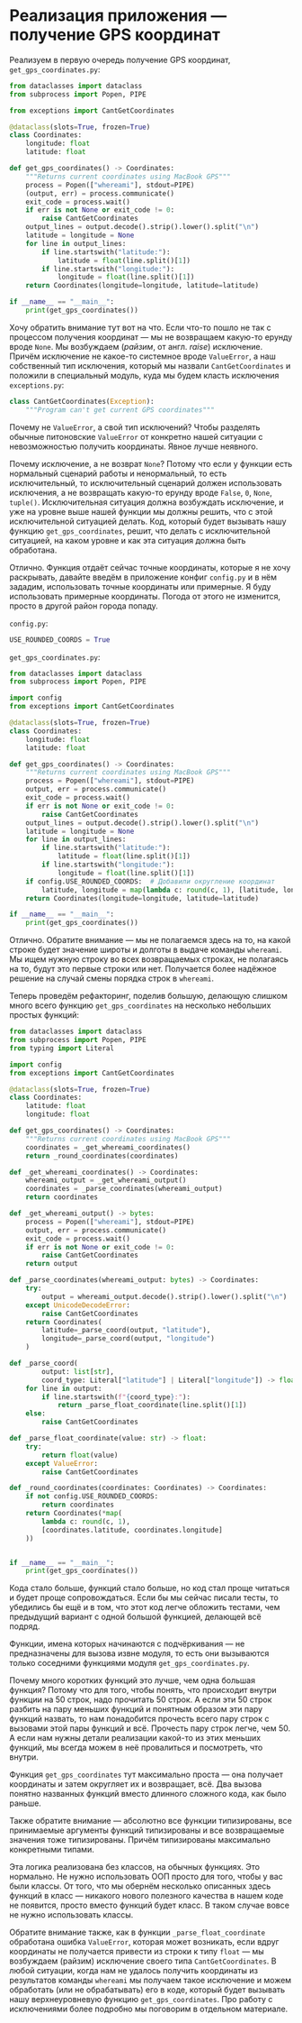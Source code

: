 # Реализация приложения — получение GPS координат

Реализуем в первую очередь получение GPS координат, `get_gps_coordinates.py`:

```python
from dataclasses import dataclass
from subprocess import Popen, PIPE

from exceptions import CantGetCoordinates

@dataclass(slots=True, frozen=True)
class Coordinates:
    longitude: float
    latitude: float

def get_gps_coordinates() -> Coordinates:
    """Returns current coordinates using MacBook GPS"""
    process = Popen(["whereami"], stdout=PIPE)
    (output, err) = process.communicate()
    exit_code = process.wait()
    if err is not None or exit_code != 0:
        raise CantGetCoordinates
    output_lines = output.decode().strip().lower().split("\n")
    latitude = longitude = None
    for line in output_lines:
        if line.startswith("latitude:"):
            latitude = float(line.split()[1])
        if line.startswith("longitude:"):
            longitude = float(line.split()[1])
    return Coordinates(longitude=longitude, latitude=latitude)

if __name__ == "__main__":
    print(get_gps_coordinates())
```

Хочу обратить внимание тут вот на что. Если что-то пошло не так с процессом получения координат — мы не возвращаем какую-то ерунду вроде `None`. Мы возбуждаем (*райзим*, от англ. *raise*) исключение. Причём исключение не какое-то системное вроде `ValueError`, а наш собственный тип исключения, который мы назвали `CantGetCoordinates` и положили в специальный модуль, куда мы будем класть исключения `exceptions.py`:

```python
class CantGetCoordinates(Exception):
    """Program can't get current GPS coordinates"""
```

Почему не `ValueError`, а свой тип исключений? Чтобы разделять обычные питоновские `ValueError` от конкретно нашей ситуации с невозможностью получить координаты. Явное лучше неявного.

Почему исключение, а не возврат `None`? Потому что если у функции есть нормальный сценарий работы и ненормальный, то есть исключительный, то исключительный сценарий должен использовать исключения, а не возвращать какую-то ерунду вроде `False`, `0`, `None`, `tuple()`. Исключительная ситуация должна возбуждать исключение, и уже на уровне выше нашей функции мы должны решить, что с этой исключительной ситуацией делать. Код, который будет вызывать нашу функцию `get_gps_coordinates`, решит, что делать с исключительной ситуацией, на каком уровне и как эта ситуация должна быть обработана. 

Отлично. Функция отдаёт сейчас точные координаты, которые я не хочу раскрывать, давайте введём в приложение конфиг `config.py` и в нём зададим, использовать точные координаты или примерные. Я буду использовать примерные координаты. Погода от этого не изменится, просто в другой район города попаду.

`config.py`:

```python
USE_ROUNDED_COORDS = True
```

`get_gps_coordinates.py`:

```python
from dataclasses import dataclass
from subprocess import Popen, PIPE

import config
from exceptions import CantGetCoordinates

@dataclass(slots=True, frozen=True)
class Coordinates:
    longitude: float
    latitude: float

def get_gps_coordinates() -> Coordinates:
    """Returns current coordinates using MacBook GPS"""
    process = Popen(["whereami"], stdout=PIPE)
    output, err = process.communicate()
    exit_code = process.wait()
    if err is not None or exit_code != 0:
        raise CantGetCoordinates
    output_lines = output.decode().strip().lower().split("\n")
    latitude = longitude = None
    for line in output_lines:
        if line.startswith("latitude:"):
            latitude = float(line.split()[1])
        if line.startswith("longitude:"):
            longitude = float(line.split()[1])
    if config.USE_ROUNDED_COORDS:  # Добавили округление координат
        latitude, longitude = map(lambda c: round(c, 1), [latitude, longitude])
    return Coordinates(longitude=longitude, latitude=latitude)

if __name__ == "__main__":
    print(get_gps_coordinates())
```

Отлично. Обратите внимание — мы не полагаемся здесь на то, на какой строке будет значение широты и долготы в выдаче команды `whereami`. Мы ищем нужную строку во всех возвращаемых строках, не полагаясь на то, будут это первые строки или нет. Получается более надёжное решение на случай смены порядка строк в `whereami`.

Теперь проведём рефакторинг, поделив большую, делающую слишком много всего функцию `get_gps_coordinates` на несколько небольших простых функций:

```python
from dataclasses import dataclass
from subprocess import Popen, PIPE
from typing import Literal

import config
from exceptions import CantGetCoordinates

@dataclass(slots=True, frozen=True)
class Coordinates:
    latitude: float
    longitude: float

def get_gps_coordinates() -> Coordinates:
    """Returns current coordinates using MacBook GPS"""
    coordinates = _get_whereami_coordinates()
    return _round_coordinates(coordinates)

def _get_whereami_coordinates() -> Coordinates:
    whereami_output = _get_whereami_output()
    coordinates = _parse_coordinates(whereami_output)
    return coordinates

def _get_whereami_output() -> bytes:
    process = Popen(["whereami"], stdout=PIPE)
    output, err = process.communicate()
    exit_code = process.wait()
    if err is not None or exit_code != 0:
        raise CantGetCoordinates
    return output

def _parse_coordinates(whereami_output: bytes) -> Coordinates:
    try:
        output = whereami_output.decode().strip().lower().split("\n")
    except UnicodeDecodeError:
        raise CantGetCoordinates
    return Coordinates(
        latitude=_parse_coord(output, "latitude"),
        longitude=_parse_coord(output, "longitude")
    )

def _parse_coord(
        output: list[str],
        coord_type: Literal["latitude"] | Literal["longitude"]) -> float:
    for line in output:
        if line.startswith(f"{coord_type}:"):
            return _parse_float_coordinate(line.split()[1])
    else:
        raise CantGetCoordinates

def _parse_float_coordinate(value: str) -> float:
    try:
        return float(value)
    except ValueError:
        raise CantGetCoordinates

def _round_coordinates(coordinates: Coordinates) -> Coordinates:
    if not config.USE_ROUNDED_COORDS:
        return coordinates
    return Coordinates(*map(
        lambda c: round(c, 1),
        [coordinates.latitude, coordinates.longitude]
    ))


if __name__ == "__main__":
    print(get_gps_coordinates())
```

Кода стало больше, функций стало больше, но код стал проще читаться и будет проще сопровождаться. Если бы мы сейчас писали тесты, то убедились бы ещё и в том, что этот код легче обложить тестами, чем предыдущий вариант с одной большой функцией, делающей всё подряд.

Функции, имена которых начинаются с подчёркивания — не предназначены для вызова извне модуля, то есть они вызываются только соседними функциями модуля  `get_gps_coordinates.py`.

Почему много коротких функций это лучше, чем одна большая функция? Потому что для того, чтобы понять, что происходит внутри функции на 50 строк, надо прочитать 50 строк. А если эти 50 строк разбить на пару меньших функций и понятным образом эти пару функций назвать, то нам понадобится прочесть всего пару строк с вызовами этой пары функций и всё. Прочесть пару строк легче, чем 50. А если нам нужны детали реализации какой-то из этих меньших функций, мы всегда можем в неё провалиться и посмотреть, что внутри.

Функция `get_gps_coordinates` тут максимально проста — она получает координаты и затем округляет их и возвращает, всё. Два вызова понятно названных функций вместо длинного сложного кода, как было раньше.

Также обратите внимание — абсолютно все функции типизированы, все принимаемые аргументы функций типизированы и все возвращаемые значения тоже типизированы. Причём типизированы максимально конкретными типами.

Эта логика реализована без классов, на обычных функциях. Это нормально. Не нужно использовать ООП просто для того, чтобы у вас были классы. От того, что мы обернём несколько описанных здесь функций в класс — никакого нового полезного качества в нашем коде не появится, просто вместо функций будет класс. В таком случае вовсе не нужно использовать классы.

Обратите внимание также, как в функции `_parse_float_coordinate` обработана ошибка `ValueError`, которая может возникать, если вдруг координаты не получается привести из строки к типу `float` — мы возбуждаем (райзим) исключение своего типа  `CantGetCoordinates`. В любой ситуации, когда нам не удалось получить координаты из результатов команды `whereami` мы получаем такое исключение и можем обработать (или не обрабатывать) его в коде, который будет вызывать нашу верхнеуровневую функцию `get_gps_coordinates`. Про работу с исключениями более подробно мы поговорим в отдельном материале.

